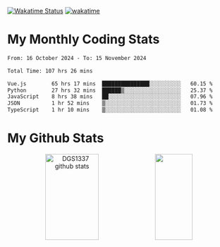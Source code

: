 [![Wakatime Status](https://github.com/noopurphalak/noopurphalak/workflows/wakatime-status-update/badge.svg)](https://github.com/noopurphalak/noopurphalak/actions/workflows/main.yml)
[![wakatime](https://wakatime.com/badge/user/80ace140-ef40-4fdd-b8ed-f3be3d2e1aea.svg)](https://wakatime.com/@80ace140-ef40-4fdd-b8ed-f3be3d2e1aea)

# My Monthly Coding Stats

<!--START_SECTION:waka-->

```txt
From: 16 October 2024 - To: 15 November 2024

Total Time: 107 hrs 26 mins

Vue.js        65 hrs 17 mins  ███████████████░░░░░░░░░░   60.15 %
Python        27 hrs 32 mins  ██████▒░░░░░░░░░░░░░░░░░░   25.37 %
JavaScript    8 hrs 38 mins   ██░░░░░░░░░░░░░░░░░░░░░░░   07.96 %
JSON          1 hr 52 mins    ▒░░░░░░░░░░░░░░░░░░░░░░░░   01.73 %
TypeScript    1 hr 10 mins    ▒░░░░░░░░░░░░░░░░░░░░░░░░   01.08 %
```

<!--END_SECTION:waka-->

# My Github Stats
<div style="text-align: center;">
  <img width="49%" height="195px" src="https://github-readme-stats-sigma-five.vercel.app/api?username=noopurphalak&show_icons=true&count_private=true&hide_border=true&title_color=ecf2f8&icon_color=0d1117&text_color=FFFFFF&bg_color=0d1117" alt="DGS1337 github stats" />
  <img width="41%" height="195px" src="https://github-readme-stats-sigma-five.vercel.app/api/top-langs/?username=noopurphalak&layout=compact&hide_border=true&title_color=ecf2f8&text_color=FFFFFF&bg_color=0d1117" />
</div>

